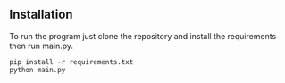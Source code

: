 ## Installation
To run the program just clone the repository and install the requirements then run main.py.
```
pip install -r requirements.txt
python main.py
 ```
